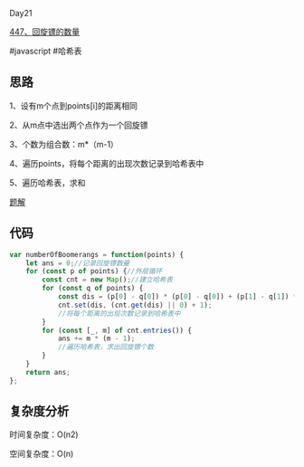 Day21

[447、回旋镖的数量](https://leetcode-cn.com/problems/number-of-boomerangs/)

#javascript #哈希表

## 思路
1、设有m个点到points[i]的距离相同

2、从m点中选出两个点作为一个回旋镖

3、个数为组合数：m*（m-1）

4、遍历points，将每个距离的出现次数记录到哈希表中

5、遍历哈希表，求和

[题解](https://leetcode-cn.com/problems/number-of-boomerangs/solution/hui-xuan-biao-de-shu-liang-by-leetcode-s-lft5/)

## 代码
```javascript
var numberOfBoomerangs = function(points) {
    let ans = 0;//记录回旋镖数量
    for (const p of points) {//外层循环
        const cnt = new Map();//建立哈希表
        for (const q of points) {
            const dis = (p[0] - q[0]) * (p[0] - q[0]) + (p[1] - q[1]) * (p[1] - q[1]);
            cnt.set(dis, (cnt.get(dis) || 0) + 1);
            //将每个距离的出现次数记录到哈希表中
        }
        for (const [_, m] of cnt.entries()) {
            ans += m * (m - 1);
            //遍历哈希表，求出回旋镖个数
        }
    }
    return ans;
};
```
## 复杂度分析
时间复杂度：O(n2)

空间复杂度：O(n)
